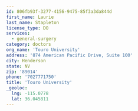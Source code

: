 ```yaml
---
id: 806fb93f-3277-4156-9475-85f3a3da844d
first_name: Laurie
last_name: Stapleton
license_type: DO
services:
  - general-surgery
category: doctors
org_name: 'Touro University'
address: '874 American Pacific Drive, Suite 100'
city: Henderson
state: NV
zip: '89014'
phone: '7027771750'
title: 'Touro University'
_geoloc:
  lng: -115.0778
  lat: 36.045811
---
```

